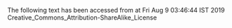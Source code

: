 The following text has been accessed from at Fri Aug 9 03:46:44 IST 2019
Creative_Commons_Attribution-ShareAlike_License
